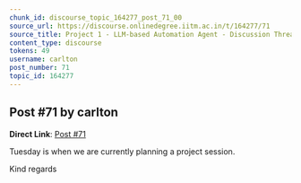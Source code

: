 ```yaml
---
chunk_id: discourse_topic_164277_post_71_00
source_url: https://discourse.onlinedegree.iitm.ac.in/t/164277/71
source_title: Project 1 - LLM-based Automation Agent - Discussion Thread [TDS Jan 2025]
content_type: discourse
tokens: 49
username: carlton
post_number: 71
topic_id: 164277
---
```


## Post #71 by carlton

**Direct Link**: [Post #71](https://discourse.onlinedegree.iitm.ac.in/t/164277/71)

Tuesday is when we are currently planning a project session.

Kind regards
